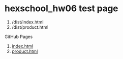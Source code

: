 # hexschool_hw06 test page
1. /dist/index.html    
2. /dist/product.html  

GitHub  Pages 
1. [index.html ](https://viccjiang.github.io/hexschool_hw06/dist/index.html)
2. [product.html](https://viccjiang.github.io/hexschool_hw06/dist/product.html)
